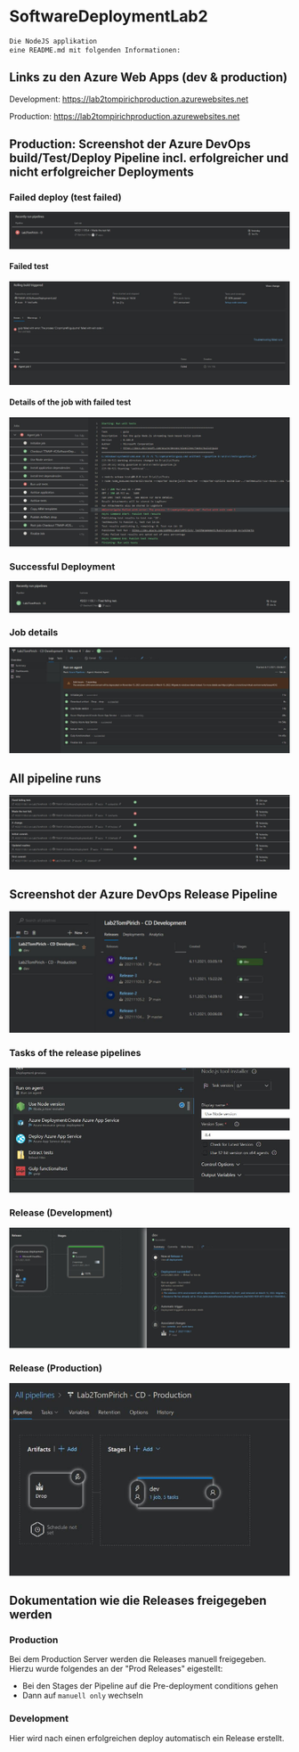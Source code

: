 # SoftwareDeploymentLab2
    Die NodeJS applikation
    eine README.md mit folgenden Informationen:
## Links zu den Azure Web Apps (dev & production)
 
Development: https://lab2tompirichproduction.azurewebsites.net

Production: https://lab2tompirichproduction.azurewebsites.net

## Production: Screenshot der Azure DevOps build/Test/Deploy Pipeline incl.  erfolgreicher und nicht erfolgreicher Deployments




### Failed deploy (test failed)

![image info](./Images/FailedDeploy.JPG "Failed Deploy")

#### Failed test

![image info](./Images/FailedDeployDueToFailedTest.JPG "Failed test.")

#### Details of the job with failed test

![image info](./Images/PipelineJobInfoFailedTest.JPG "Details of the job with failed test.")

### Successful Deployment

![iamge info](./Images/SuccessfullDeployAfterFixingTestPipeline.JPG)

### Job details

![iamge info](./Images/SuccessfullDeploydJobInfoAfterFixedTest.JPG)

## All pipeline runs

![iamge info](./Images/PipelineRuns.JPG)

## Screenshot der Azure DevOps Release Pipeline

![iamge info](./Images/Prod&DEvRelease.JPG)

### Tasks of the release pipelines

![iamge info](./Images/ReleasePipeline.JPG)

### Release (Development)

![iamge info](./Images/DevRelease.JPG)

### Release (Production)

![iamge info](./Images/ProdInfo.JPG)

## Dokumentation wie die Releases freigegeben werden

### Production

Bei dem Production Server werden die Releases manuell freigegeben.
Hierzu wurde folgendes an der "Prod Releases" eigestellt:

* Bei den Stages der Pipeline auf die Pre-deployment conditions gehen
* Dann auf `manuell only` wechseln

### Development

Hier wird nach einen erfolgreichen deploy automatisch ein Release erstellt.
